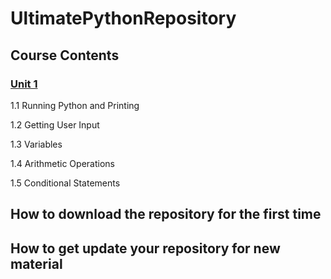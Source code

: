 # UltimatePythonRepository

## Course Contents

### [Unit 1](Unit1/README.md)

1.1 Running Python and Printing

1.2 Getting User Input

1.3 Variables

1.4 Arithmetic Operations

1.5 Conditional Statements

## How to download the repository for the first time

## How to get update your repository for new material
